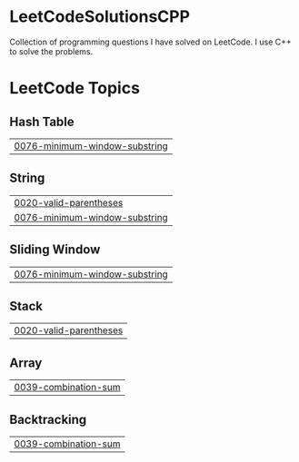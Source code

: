 # LeetCodeSolutionsCPP
Collection of programming questions I have solved on LeetCode.
I use C++ to solve the problems.

<!---LeetCode Topics Start-->
# LeetCode Topics
## Hash Table
|  |
| ------- |
| [0076-minimum-window-substring](https://github.com/tjena007/LeetCodeSolutionsCPP/tree/master/0076-minimum-window-substring) |
## String
|  |
| ------- |
| [0020-valid-parentheses](https://github.com/tjena007/LeetCodeSolutionsCPP/tree/master/0020-valid-parentheses) |
| [0076-minimum-window-substring](https://github.com/tjena007/LeetCodeSolutionsCPP/tree/master/0076-minimum-window-substring) |
## Sliding Window
|  |
| ------- |
| [0076-minimum-window-substring](https://github.com/tjena007/LeetCodeSolutionsCPP/tree/master/0076-minimum-window-substring) |
## Stack
|  |
| ------- |
| [0020-valid-parentheses](https://github.com/tjena007/LeetCodeSolutionsCPP/tree/master/0020-valid-parentheses) |
## Array
|  |
| ------- |
| [0039-combination-sum](https://github.com/tjena007/LeetCodeSolutionsCPP/tree/master/0039-combination-sum) |
## Backtracking
|  |
| ------- |
| [0039-combination-sum](https://github.com/tjena007/LeetCodeSolutionsCPP/tree/master/0039-combination-sum) |
<!---LeetCode Topics End-->